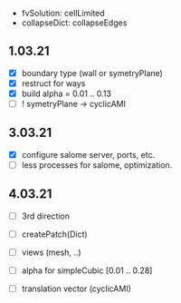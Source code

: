 - fvSolution: cellLimited
- collapseDict: collapseEdges

## 1.03.21
- [x] boundary type (wall or symetryPlane)
- [x] restruct for ways
- [x] build alpha = 0.01 .. 0.13
- [ ] ! symetryPlane -> cyclicAMI

## 3.03.21
- [x] configure salome server, ports, etc.
- [ ] less processes for salome, optimization.

## 4.03.21
- [ ] 3rd direction
- [ ] createPatch(Dict)
- [ ] views (mesh, ..)
- [ ] alpha for simpleCubic [0.01 .. 0.28]
- [ ] translation vector (cyclicAMI)

